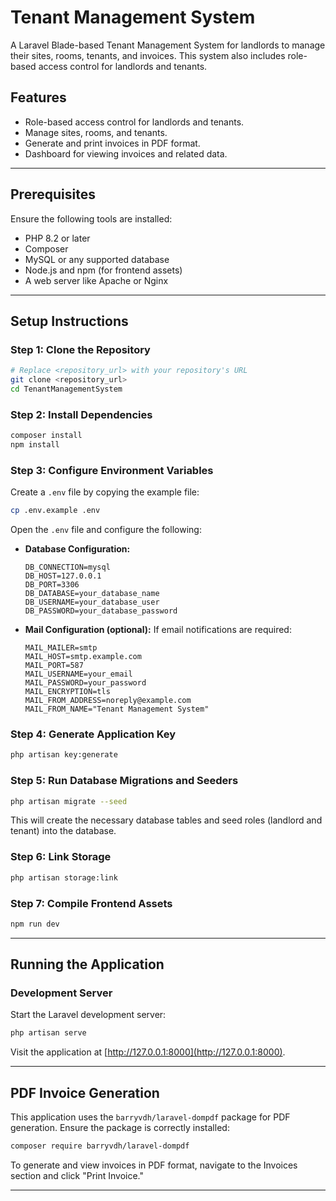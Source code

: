 # Tenant Management System

A Laravel Blade-based Tenant Management System for landlords to manage their sites, rooms, tenants, and invoices. This system also includes role-based access control for landlords and tenants.

## Features
- Role-based access control for landlords and tenants.
- Manage sites, rooms, and tenants.
- Generate and print invoices in PDF format.
- Dashboard for viewing invoices and related data.

---

## Prerequisites
Ensure the following tools are installed:
- PHP 8.2 or later
- Composer
- MySQL or any supported database
- Node.js and npm (for frontend assets)
- A web server like Apache or Nginx

---

## Setup Instructions

### Step 1: Clone the Repository
```bash
# Replace <repository_url> with your repository's URL
git clone <repository_url>
cd TenantManagementSystem
```

### Step 2: Install Dependencies
```bash
composer install
npm install
```

### Step 3: Configure Environment Variables
Create a `.env` file by copying the example file:
```bash
cp .env.example .env
```

Open the `.env` file and configure the following:
- **Database Configuration:**
  ```env
  DB_CONNECTION=mysql
  DB_HOST=127.0.0.1
  DB_PORT=3306
  DB_DATABASE=your_database_name
  DB_USERNAME=your_database_user
  DB_PASSWORD=your_database_password
  ```
- **Mail Configuration (optional):**
  If email notifications are required:
  ```env
  MAIL_MAILER=smtp
  MAIL_HOST=smtp.example.com
  MAIL_PORT=587
  MAIL_USERNAME=your_email
  MAIL_PASSWORD=your_password
  MAIL_ENCRYPTION=tls
  MAIL_FROM_ADDRESS=noreply@example.com
  MAIL_FROM_NAME="Tenant Management System"
  ```

### Step 4: Generate Application Key
```bash
php artisan key:generate
```

### Step 5: Run Database Migrations and Seeders
```bash
php artisan migrate --seed
```
This will create the necessary database tables and seed roles (landlord and tenant) into the database.

### Step 6: Link Storage
```bash
php artisan storage:link
```

### Step 7: Compile Frontend Assets
```bash
npm run dev
```

---

## Running the Application
### Development Server
Start the Laravel development server:
```bash
php artisan serve
```

Visit the application at [http://127.0.0.1:8000](http://127.0.0.1:8000).

---


## PDF Invoice Generation
This application uses the `barryvdh/laravel-dompdf` package for PDF generation. Ensure the package is correctly installed:
```bash
composer require barryvdh/laravel-dompdf
```
To generate and view invoices in PDF format, navigate to the Invoices section and click "Print Invoice."

---

